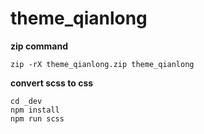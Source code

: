 # theme_qianlong

**zip command**
```
zip -rX theme_qianlong.zip theme_qianlong
```


**convert scss to css** 
```
cd _dev
npm install
npm run scss
```